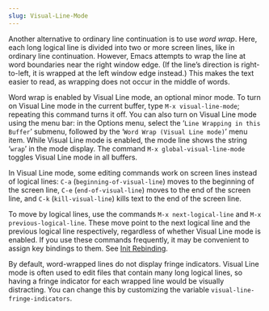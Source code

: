 ```yaml
---
slug: Visual-Line-Mode
---
```


Another alternative to ordinary line continuation is to use *word wrap*. Here, each long logical line is divided into two or more screen lines, like in ordinary line continuation. However, Emacs attempts to wrap the line at word boundaries near the right window edge. (If the line’s direction is right-to-left, it is wrapped at the left window edge instead.) This makes the text easier to read, as wrapping does not occur in the middle of words.

Word wrap is enabled by Visual Line mode, an optional minor mode. To turn on Visual Line mode in the current buffer, type `M-x visual-line-mode`; repeating this command turns it off. You can also turn on Visual Line mode using the menu bar: in the Options menu, select the ‘`Line Wrapping in this Buffer`’ submenu, followed by the ‘`Word Wrap (Visual Line mode)`’ menu item. While Visual Line mode is enabled, the mode line shows the string ‘`wrap`’ in the mode display. The command `M-x global-visual-line-mode` toggles Visual Line mode in all buffers.

In Visual Line mode, some editing commands work on screen lines instead of logical lines: `C-a` (`beginning-of-visual-line`) moves to the beginning of the screen line, `C-e` (`end-of-visual-line`) moves to the end of the screen line, and `C-k` (`kill-visual-line`) kills text to the end of the screen line.

To move by logical lines, use the commands `M-x next-logical-line` and `M-x previous-logical-line`. These move point to the next logical line and the previous logical line respectively, regardless of whether Visual Line mode is enabled. If you use these commands frequently, it may be convenient to assign key bindings to them. See [Init Rebinding](/docs/emacs/Init-Rebinding).

By default, word-wrapped lines do not display fringe indicators. Visual Line mode is often used to edit files that contain many long logical lines, so having a fringe indicator for each wrapped line would be visually distracting. You can change this by customizing the variable `visual-line-fringe-indicators`.

